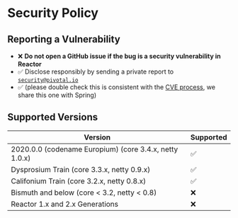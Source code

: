 # Security Policy

## Reporting a Vulnerability

 - :x: **Do not open a GitHub issue if the bug is a security vulnerability in Reactor**
 - :white_check_mark: Disclose responsibly by sending a private report to [`security@pivotal.io`](mailto:security@pivotal.io)
 - :white_check_mark: (please double check this is consistent with the [CVE process](https://pivotal.io/security), we share this one with Spring)
 
 ## Supported Versions

| Version                                                | Supported          |
| ------------------------------------------------------ | ------------------ |
| 2020.0.0 (codename Europium) (core 3.4.x, netty 1.0.x) | :white_check_mark: |
| Dysprosium Train (core 3.3.x, netty 0.9.x)             | :white_check_mark: |
| Califonium Train (core 3.2.x, netty 0.8.x)             | :white_check_mark: |
| Bismuth and below (core < 3.2, netty < 0.8)            | :x:                |
| Reactor 1.x and 2.x Generations                        | :x:                |
